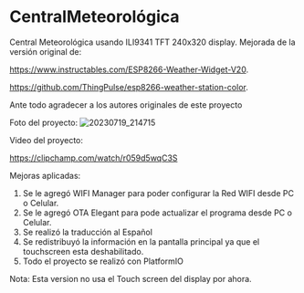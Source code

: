 # CentralMeteorológica
Central Meteorológica usando ILI9341 TFT 240x320 display. Mejorada de la versión original de:

https://www.instructables.com/ESP8266-Weather-Widget-V20.




https://github.com/ThingPulse/esp8266-weather-station-color.

Ante todo agradecer a los autores originales de este proyecto

Foto del proyecto:
![20230719_214715](https://github.com/villafapd/ClimaMza/assets/61601667/b23426ba-06c6-40fd-b9dd-08b7271ce15c)


Video del proyecto:

https://clipchamp.com/watch/r059d5wqC3S





Mejoras aplicadas:
1) Se le agregó WIFI Manager para poder configurar la Red WIFI desde PC o Celular.
2) Se le agregó OTA Elegant para pode actualizar el programa desde PC o Celular.
3) Se realizó la traducción al Español
4) Se redistribuyó la información en la pantalla principal ya que el touchscreen esta deshabilitado.
5) Todo el proyecto se realizó con PlatformIO


Nota: Esta version no usa el Touch screen del display por ahora.
